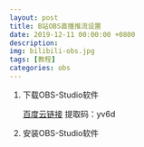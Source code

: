 ```yaml
---
layout: post
title: B站OBS直播推流设置
date: 2019-12-11 00:00:00 +0800
description:  
img: bilibili-obs.jpg
tags: [教程]
categories: obs
---
```


1. 下载OBS-Studio软件
    
    <a href="https://pan.baidu.com/s/1DAcrCoRIRCrCZGnmr3lK1Q" target="_blank">百度云链接</a>   提取码：yv6d

2. 安装OBS-Studio软件    

